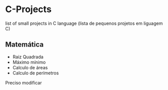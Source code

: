 # **C-Projects**
list of small projects in C language (lista de pequenos projetos em liguagem C)
 
 ## Matemática
 
 - Raiz Quadrada
 - Máximo mínimo
 - Calculo de áreas
 - Calculo de perímetros

 Preciso modificar
